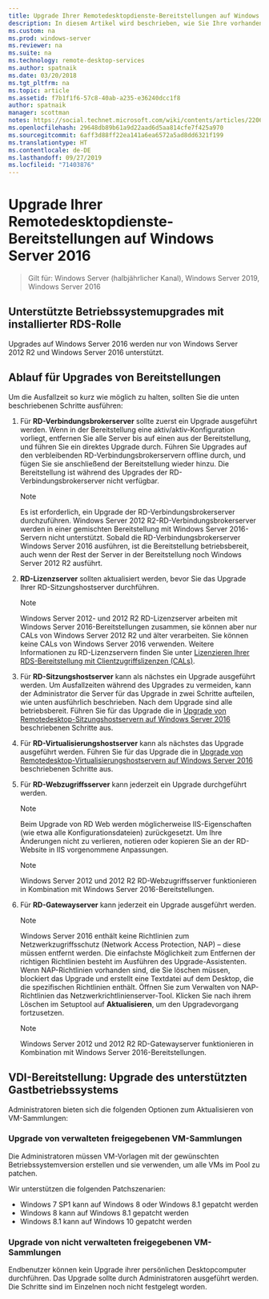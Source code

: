 ```yaml
---
title: Upgrade Ihrer Remotedesktopdienste-Bereitstellungen auf Windows Server 2016
description: In diesem Artikel wird beschrieben, wie Sie Ihre vorhandenen Bereitstellungen der Remotedesktopdienste auf Windows Server 2016 aktualisieren.
ms.custom: na
ms.prod: windows-server
ms.reviewer: na
ms.suite: na
ms.technology: remote-desktop-services
ms.author: spatnaik
ms.date: 03/20/2018
ms.tgt_pltfrm: na
ms.topic: article
ms.assetid: f7b1f1f6-57c8-40ab-a235-e36240dcc1f8
author: spatnaik
manager: scottman
notes: https://social.technet.microsoft.com/wiki/contents/articles/22069.remote-desktop-services-upgrade-guidelines-for-windows-server-2012-r2.aspx
ms.openlocfilehash: 29648db89b61a9d22aad6d5aa814cfe7f425a970
ms.sourcegitcommit: 6aff3d88ff22ea141a6ea6572a5ad8dd6321f199
ms.translationtype: HT
ms.contentlocale: de-DE
ms.lasthandoff: 09/27/2019
ms.locfileid: "71403876"
---
```

# <a name="upgrading-your-remote-desktop-services-deployments-to-windows-server-2016"></a>Upgrade Ihrer Remotedesktopdienste-Bereitstellungen auf Windows Server 2016

>Gilt für: Windows Server (halbjährlicher Kanal), Windows Server 2019, Windows Server 2016

## <a name="supported-os-upgrades-with-rds-role-installed"></a>Unterstützte Betriebssystemupgrades mit installierter RDS-Rolle
Upgrades auf Windows Server 2016 werden nur von Windows Server 2012 R2 und Windows Server 2016 unterstützt.

## <a name="flow-for-deployment-upgrades"></a>Ablauf für Upgrades von Bereitstellungen
Um die Ausfallzeit so kurz wie möglich zu halten, sollten Sie die unten beschriebenen Schritte ausführen:

1. Für **RD-Verbindungsbrokerserver** sollte zuerst ein Upgrade ausgeführt werden. Wenn in der Bereitstellung eine aktiv/aktiv-Konfiguration vorliegt, entfernen Sie alle Server bis auf einen aus der Bereitstellung, und führen Sie ein direktes Upgrade durch. Führen Sie Upgrades auf den verbleibenden RD-Verbindungsbrokerservern offline durch, und fügen Sie sie anschließend der Bereitstellung wieder hinzu. Die Bereitstellung ist während des Upgrades der RD-Verbindungsbrokerserver nicht verfügbar.

   > [!NOTE] 
   > Es ist erforderlich, ein Upgrade der RD-Verbindungsbrokerserver durchzuführen. Windows Server 2012 R2-RD-Verbindungsbrokerserver werden in einer gemischten Bereitstellung mit Windows Server 2016-Servern nicht unterstützt. Sobald die RD-Verbindungsbrokerserver Windows Server 2016 ausführen, ist die Bereitstellung betriebsbereit, auch wenn der Rest der Server in der Bereitstellung noch Windows Server 2012 R2 ausführt.

2. **RD-Lizenzserver** sollten aktualisiert werden, bevor Sie das Upgrade Ihrer RD-Sitzungshostserver durchführen.
   > [!NOTE] 
   > Windows Server 2012- und 2012 R2 RD-Lizenzserver arbeiten mit Windows Server 2016-Bereitstellungen zusammen, sie können aber nur CALs von Windows Server 2012 R2 und älter verarbeiten. Sie können keine CALs von Windows Server 2016 verwenden. Weitere Informationen zu RD-Lizenzservern finden Sie unter [Lizenzieren Ihrer RDS-Bereitstellung mit Clientzugriffslizenzen (CALs)](rds-client-access-license.md).

3. Für **RD-Sitzungshostserver** kann als nächstes ein Upgrade ausgeführt werden. Um Ausfallzeiten während des Upgrades zu vermeiden, kann der Administrator die Server für das Upgrade in zwei Schritte aufteilen, wie unten ausführlich beschrieben. Nach dem Upgrade sind alle betriebsbereit. Führen Sie für das Upgrade die in [Upgrade von Remotedesktop-Sitzungshostservern auf Windows Server 2016](upgrade-to-rdsh.md) beschriebenen Schritte aus.

4. Für **RD-Virtualisierungshostserver** kann als nächstes das Upgrade ausgeführt werden. Führen Sie für das Upgrade die in [Upgrade von Remotedesktop-Virtualisierungshostservern auf Windows Server 2016](upgrade-to-rdvh.md) beschriebenen Schritte aus.

5. Für **RD-Webzugriffsserver** kann jederzeit ein Upgrade durchgeführt werden.
   > [!NOTE]
   > Beim Upgrade von RD Web werden möglicherweise IIS-Eigenschaften (wie etwa alle Konfigurationsdateien) zurückgesetzt. Um Ihre Änderungen nicht zu verlieren, notieren oder kopieren Sie an der RD-Website in IIS vorgenommene Anpassungen.

   > [!NOTE] 
   > Windows Server 2012 und 2012 R2 RD-Webzugriffsserver funktionieren in Kombination mit Windows Server 2016-Bereitstellungen.

6. Für **RD-Gatewayserver** kann jederzeit ein Upgrade ausgeführt werden.
   > [!NOTE]
   > Windows Server 2016 enthält keine Richtlinien zum Netzwerkzugriffsschutz (Network Access Protection, NAP) – diese müssen entfernt werden. Die einfachste Möglichkeit zum Entfernen der richtigen Richtlinien besteht im Ausführen des Upgrade-Assistenten. Wenn NAP-Richtlinien vorhanden sind, die Sie löschen müssen, blockiert das Upgrade und erstellt eine Textdatei auf dem Desktop, die die spezifischen Richtlinien enthält. Öffnen Sie zum Verwalten von NAP-Richtlinien das Netzwerkrichtlinienserver-Tool. Klicken Sie nach ihrem Löschen im Setuptool auf **Aktualisieren**, um den Upgradevorgang fortzusetzen. 

   > [!NOTE] 
   > Windows Server 2012 und 2012 R2 RD-Gatewayserver funktionieren in Kombination mit Windows Server 2016-Bereitstellungen.

## <a name="vdi-deployment--supported-guest-os-upgrade"></a>VDI-Bereitstellung: Upgrade des unterstützten Gastbetriebssystems
Administratoren bieten sich die folgenden Optionen zum Aktualisieren von VM-Sammlungen:

### <a name="upgrade-managed-shared-vm-collections"></a>Upgrade von verwalteten freigegebenen VM-Sammlungen 
Die Administratoren müssen VM-Vorlagen mit der gewünschten Betriebssystemversion erstellen und sie verwenden, um alle VMs im Pool zu patchen. 

Wir unterstützen die folgenden Patchszenarien:
- Windows 7 SP1 kann auf Windows 8 oder Windows 8.1 gepatcht werden
- Windows 8 kann auf Windows 8.1 gepatcht werden
- Windows 8.1 kann auf Windows 10 gepatcht werden

### <a name="upgrade-unmanaged-shared-vm-collections"></a>Upgrade von nicht verwalteten freigegebenen VM-Sammlungen 
Endbenutzer können kein Upgrade ihrer persönlichen Desktopcomputer durchführen. Das Upgrade sollte durch Administratoren ausgeführt werden. Die Schritte sind im Einzelnen noch nicht festgelegt worden.